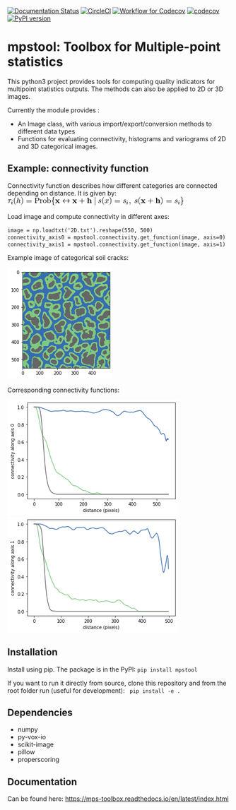[![Documentation Status](https://readthedocs.org/projects/mps-toolbox/badge/?version=latest)](https://mps-toolbox.readthedocs.io/en/latest/?badge=latest)
[![CircleCI](https://circleci.com/gh/UniNE-CHYN/mps_toolbox.svg?style=shield)](https://circleci.com/gh/UniNE-CHYN/mps_toolbox)
[![Workflow for Codecov](https://github.com/UniNE-CHYN/mps_toolbox/actions/workflows/ci.yml/badge.svg)](https://github.com/UniNE-CHYN/mps_toolbox/actions/workflows/ci.yml)
[![codecov](https://codecov.io/gh/UniNE-CHYN/mps_toolbox/branch/master/graph/badge.svg?token=Q2LFX7Y59K)](https://codecov.io/gh/UniNE-CHYN/mps_toolbox)
[![PyPI version](https://badge.fury.io/py/mpstool.svg)](https://badge.fury.io/py/mpstool)

# mpstool: Toolbox for Multiple-point statistics

This python3 project provides tools for computing quality indicators for multipoint statistics outputs.
The methods can also be applied to 2D or 3D images.

Currently the module provides :
- An Image class, with various import/export/conversion methods to different data types
- Functions for evaluating connectivity, histograms and variograms of 2D and 3D categorical images.

## Example: connectivity function
Connectivity function describes how different categories are connected depending on distance. It is given by: ![connectivity](assets/connectivity.png)

Load image and compute connectivity in different axes:
```
image = np.loadtxt('2D.txt').reshape(550, 500)
connectivity_axis0 = mpstool.connectivity.get_function(image, axis=0)
connectivity_axis1 = mpstool.connectivity.get_function(image, axis=1)
```

Example image of categorical soil cracks:

![image: soil cracks](assets/soil_cracks.png)

Corresponding connectivity functions:

![connectivity, axis 0](assets/cracks_connectivity_0.png)
![connectivity, axis 1](assets/cracks_connectivity_1.png)



## Installation
Install using pip. The package is in the PyPI:
`pip install mpstool`

If you want to run it directly from source, clone this repository and from the root folder run (useful for development):
` pip install -e .`

## Dependencies
- numpy
- py-vox-io
- scikit-image
- pillow
- properscoring

## Documentation

Can be found here: https://mps-toolbox.readthedocs.io/en/latest/index.html

